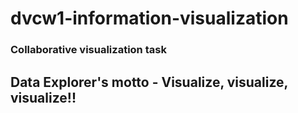 # dvcw1-information-visualization
### Collaborative visualization task

## Data Explorer's motto - Visualize, visualize, visualize!!
